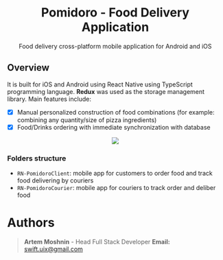 <h1 align="center">Pomidoro - Food Delivery Application </h1>
<p align="center">Food delivery cross-platform mobile application for Android and iOS</p>

## Overview

It is built for iOS and Android using React Native using TypeScript programming language. **Redux** was used as the storage management library.
Main features include:
- [x] Manual personalized construction of food combinations (for example: combining any quantity/size of pizza ingredients)
- [x] Food/Drinks ordering with immediate synchronization with database

<div align="center">
  <img src="./Pomidoro-W.png" />
</div>

### Folders structure

- `RN-PomidoroClient`: mobile app for customers to order food and track food delivering by couriers
- `RN-PomidoroCourier`: mobile app for couriers to track order and deliber food

# Authors

> **Artem Moshnin** - Head Full Stack Developer
> **Email:** swift.uix@gmail.com
